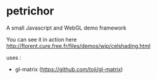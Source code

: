 # petrichor
A small Javascript and WebGL demo framework

You can see it in action here http://florent.cure.free.fr/files/demos/wip/celshading.html

uses :
- gl-matrix (https://github.com/toji/gl-matrix)
